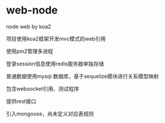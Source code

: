 # web-node
node web by koa2

项目使用koa2框架开发mvc模式的web引用

使用pm2管理多进程

登录session信息使用redis服务器单独存储

普通数据使用mysql 数据库，基于sequelize模块进行关系模型映射

包含websocket引用、测试程序

提供rest接口

引入mongoose，尚未定义对应表规则

